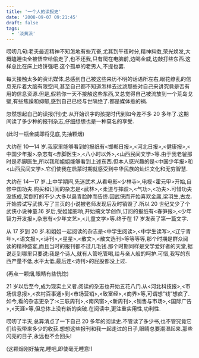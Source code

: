 ```yaml
---
title: '一个人的读报史'
date: '2008-09-07 09:21:45'
draft: false
tags:
  - '淡黄派'
---
```


唠叨几句:老夫最近精神不知怎地有些亢奋,尤其到午夜时分,精神抖擞,荣光焕发,大概瞌睡虫全被悟空给偷走了,也不还我,只有爬在电脑前,边喝金威,边敲打些东西.这样总比在床上烙饼强吧.这个孤单的老男人,不提也罢.

每天接触太多的资讯媒体,总感到自己被这些来历不明的话语所左右,眼花缭乱的信息充斥着大脑有限空间,甚至自己都不知道怎样去过滤那些对自己来讲究竟是否有用的信息资源.但是,假若你一天不接触这些东西,又总觉得自己被流放到一个荒岛戈壁,有些焦躁和抑郁,感到自己已经与世隔绝了.都是媒体惹的祸.

忽然想起自己的读报(刊)史.从开始识字的孩提时代到如今差不多 20 多年了.这期间读了多少种的报刊杂志,仔细想想也是一种莫名的享受.

(此时一瓶金威即将见底,先抽颗烟)

大约在 10—14 岁.我家里能够看到的报纸有<邯郸日报>,<河北日报>,<健康报>,<中国少年报>.杂志有<赤脚医生>,<八小时以外>,<山西民间文学>等.由于我老爸那时是赤脚医生,所以我和姐姐能够看到上述东西.但本人感兴趣的是<中国少年报>和<山西民间文学>.它们使我在启蒙时期就感受到中华民族的灿烂文化和无穷智慧.

大约在 14—17 岁.上中学期间,先迷武术,从看电影<少林寺>,电视<霍元甲>开始,自修中国功夫.购买和订阅的杂志是<武林>,<柔道与摔跤>,<气功>,<功夫>.可惜功夫没练成,架倒打的不少.大多以鼻青脸肿而告终.因武侠而开始喜欢金庸,梁羽生,古龙.开始尝试写武侠.写了三页的小说被老师发现后及时销毁了.所以 20 世纪又少了个武侠小说神童.16 岁后,受姐姐影响,开始搞文学创作,订阅的报纸有<春笋报>,<少年智力开发报>,杂志有<少年文艺>,<儿童文学>等.终于在 17 岁发表了第一篇文字.

从 17 岁到 20 岁.和姐姐一起阅读的杂志是<中学生阅读>,<中学生读写>,<辽宁青年>,<语文报>,<诗刊>,<星星>,<散文>,<散文选刊>等等等等,那个时期是群众阅读的精神盛宴,而且当时的报刊都不过几毛钱.那个时期同样是文学爱好者的天堂,据说走到哪里只要说:我是个诗人,就有人管吃管喝,给与亲人般的呵护.可惜,我写的东西产量不低,水平太低,最后连<诗刊>的屁股都没上过.

(再点一颗烟,眼睛有些恍惚)

21 岁以后至今,成为现实主义者.阅读的杂志也开始五花八门.从<河北科技报>,<市场信息报>,<农村百事通>到<市场营销>,<致富经>,<商界>等,可谓想”钱”想疯了.如今,看的杂志更杂了:<三联周刊>,<南风窗>,<新周刊>,<销售与市场>,<国际广告>,<天涯>等,但总体上没有新的突破.在阅读中,更注重实用性,功利性.

唠叨了半天,总算清点了一下自己 20 多年的阅读史.不管读了多少书,也不管究竟它们给我带来多少的收获.想想这些报刊和我一起走过的日子,眼睛总要潮湿起来.那些闪亮的日子,永远也不会回头!

(这颗烟刚好抽完,睡吧,即使毫无睡意!)
